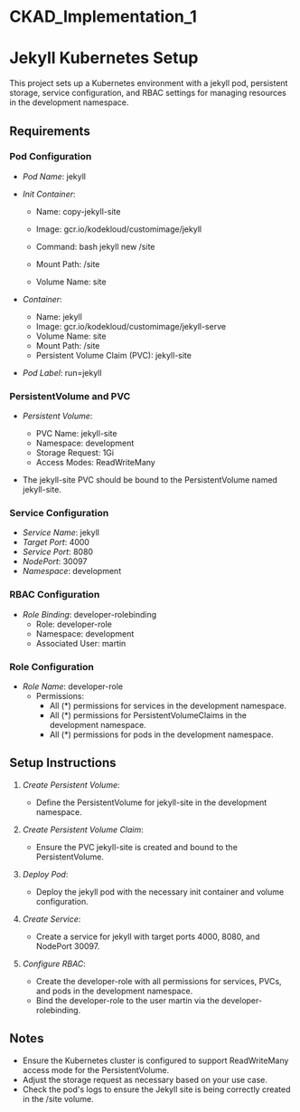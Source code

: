 # CKAD_Implementation_1

# Jekyll Kubernetes Setup

This project sets up a Kubernetes environment with a jekyll pod, persistent storage, service configuration, and RBAC settings for managing resources in the development namespace.

## Requirements

### Pod Configuration
- *Pod Name*: jekyll
- *Init Container*: 
  - Name: copy-jekyll-site
  - Image: gcr.io/kodekloud/customimage/jekyll
  - Command: 
    bash
    jekyll new /site
    
  - Mount Path: /site
  - Volume Name: site
  
- *Container*: 
  - Name: jekyll
  - Image: gcr.io/kodekloud/customimage/jekyll-serve
  - Volume Name: site
  - Mount Path: /site
  - Persistent Volume Claim (PVC): jekyll-site

- *Pod Label*: run=jekyll

### PersistentVolume and PVC
- *Persistent Volume*: 
  - PVC Name: jekyll-site
  - Namespace: development
  - Storage Request: 1Gi
  - Access Modes: ReadWriteMany

- The jekyll-site PVC should be bound to the PersistentVolume named jekyll-site.

### Service Configuration
- *Service Name*: jekyll
- *Target Port*: 4000
- *Service Port*: 8080
- *NodePort*: 30097
- *Namespace*: development

### RBAC Configuration
- *Role Binding*: developer-rolebinding
  - Role: developer-role
  - Namespace: development
  - Associated User: martin

### Role Configuration
- *Role Name*: developer-role
  - Permissions:
    - All (*) permissions for services in the development namespace.
    - All (*) permissions for PersistentVolumeClaims in the development namespace.
    - All (*) permissions for pods in the development namespace.

## Setup Instructions

1. *Create Persistent Volume*:
    - Define the PersistentVolume for jekyll-site in the development namespace.
  
2. *Create Persistent Volume Claim*:
    - Ensure the PVC jekyll-site is created and bound to the PersistentVolume.

3. *Deploy Pod*:
    - Deploy the jekyll pod with the necessary init container and volume configuration.

4. *Create Service*:
    - Create a service for jekyll with target ports 4000, 8080, and NodePort 30097.

5. *Configure RBAC*:
    - Create the developer-role with all permissions for services, PVCs, and pods in the development namespace.
    - Bind the developer-role to the user martin via the developer-rolebinding.

## Notes
- Ensure the Kubernetes cluster is configured to support ReadWriteMany access mode for the PersistentVolume.
- Adjust the storage request as necessary based on your use case.
- Check the pod's logs to ensure the Jekyll site is being correctly created in the /site volume.
